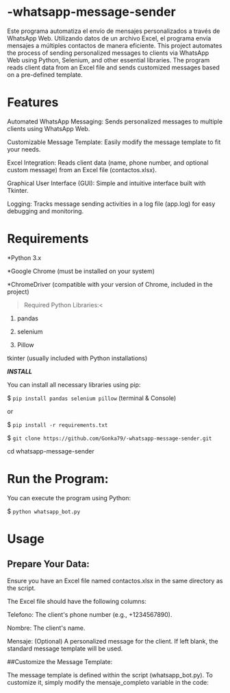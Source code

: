 # -whatsapp-message-sender
Este programa automatiza el envío de mensajes personalizados a través de WhatsApp Web. Utilizando datos de un archivo Excel, el programa envía mensajes a múltiples contactos de manera eficiente.
This project automates the process of sending personalized messages to clients via WhatsApp Web using Python, Selenium, and other essential libraries. The program reads client data from an Excel file and sends customized messages based on a pre-defined template.

# Features

Automated WhatsApp Messaging: Sends personalized messages to multiple clients using WhatsApp Web.

Customizable Message Template: Easily modify the message template to fit your needs.

Excel Integration: Reads client data (name, phone number, and optional custom message) from an Excel file (contactos.xlsx).

Graphical User Interface (GUI): Simple and intuitive interface built with Tkinter.


Logging: Tracks message sending activities in a log file (app.log) for easy debugging and monitoring.

# Requirements

*Python 3.x

*Google Chrome (must be installed on your system)

*ChromeDriver (compatible with your version of Chrome, included in the project)

>Required Python Libraries:<

1. pandas

2. selenium

3. Pillow

tkinter (usually included with Python installations)

*****INSTALL*****

You can install all necessary libraries using pip:

$ `pip install pandas selenium pillow` (terminal & Console)

or

$ `pip install -r requirements.txt`

$ `git clone https://github.com/Gonka79/-whatsapp-message-sender.git`

cd whatsapp-message-sender

# **Run the Program:**

You can execute the program using Python:

$ `python whatsapp_bot.py`

# **Usage**

## Prepare Your Data:

Ensure you have an Excel file named contactos.xlsx in the same directory as the script.

The Excel file should have the following columns:

Telefono: The client's phone number (e.g., +1234567890).

Nombre: The client's name.

Mensaje: (Optional) A personalized message for the client. If left blank, the standard message template will be used.

##Customize the Message Template:

The message template is defined within the script (whatsapp_bot.py). To customize it, simply modify the mensaje_completo variable in the code:


